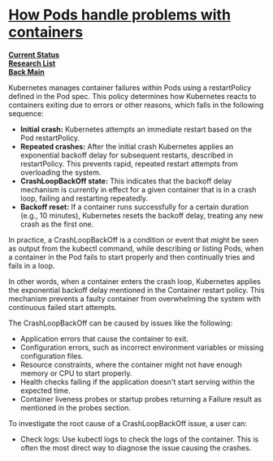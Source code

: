 # **[How Pods handle problems with containers](https://kubernetes.io/docs/concepts/workloads/pods/pod-lifecycle/#container-restarts)**

**[Current Status](../../../../development/status/weekly/current_status.md)**\
**[Research List](../../../research_list.md)**\
**[Back Main](../../../../README.md)**

Kubernetes manages container failures within Pods using a restartPolicy defined in the Pod spec. This policy determines how Kubernetes reacts to containers exiting due to errors or other reasons, which falls in the following sequence:

- **Initial crash:** Kubernetes attempts an immediate restart based on the Pod restartPolicy.
- **Repeated crashes:** After the initial crash Kubernetes applies an exponential backoff delay for subsequent restarts, described in restartPolicy. This prevents rapid, repeated restart attempts from overloading the system.
- **CrashLoopBackOff state:** This indicates that the backoff delay mechanism is currently in effect for a given container that is in a crash loop, failing and restarting repeatedly.
- **Backoff reset:** If a container runs successfully for a certain duration (e.g., 10 minutes), Kubernetes resets the backoff delay, treating any new crash as the first one.

In practice, a CrashLoopBackOff is a condition or event that might be seen as output from the kubectl command, while describing or listing Pods, when a container in the Pod fails to start properly and then continually tries and fails in a loop.

In other words, when a container enters the crash loop, Kubernetes applies the exponential backoff delay mentioned in the Container restart policy. This mechanism prevents a faulty container from overwhelming the system with continuous failed start attempts.

The CrashLoopBackOff can be caused by issues like the following:

- Application errors that cause the container to exit.
- Configuration errors, such as incorrect environment variables or missing configuration files.
- Resource constraints, where the container might not have enough memory or CPU to start properly.
- Health checks failing if the application doesn't start serving within the expected time.
- Container liveness probes or startup probes returning a Failure result as mentioned in the probes section.

To investigate the root cause of a CrashLoopBackOff issue, a user can:

- Check logs: Use kubectl logs <name-of-pod> to check the logs of the container. This is often the most direct way to diagnose the issue causing the crashes.
